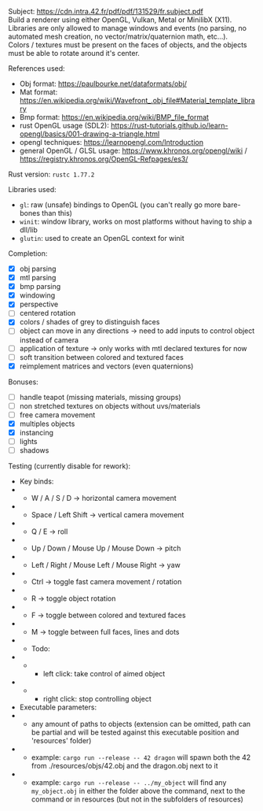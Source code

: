 Subject: https://cdn.intra.42.fr/pdf/pdf/131529/fr.subject.pdf \
Build a renderer using either OpenGL, Vulkan, Metal or MinilibX (X11). \
Libraries are only allowed to manage windows and events (no parsing, no automated mesh creation, no vector/matrix/quaternion math, etc...). \
Colors / textures must be present on the faces of objects, and the objects must be able to rotate around it's center.

References used:
- Obj format: https://paulbourke.net/dataformats/obj/
- Mat format: https://en.wikipedia.org/wiki/Wavefront_.obj_file#Material_template_library
- Bmp format: https://en.wikipedia.org/wiki/BMP_file_format
- rust OpenGL usage (SDL2): https://rust-tutorials.github.io/learn-opengl/basics/001-drawing-a-triangle.html
- opengl techniques: https://learnopengl.com/Introduction
- general OpenGL / GLSL usage: https://www.khronos.org/opengl/wiki / https://registry.khronos.org/OpenGL-Refpages/es3/

Rust version: `rustc 1.77.2`

Libraries used:
- `gl`: raw (unsafe) bindings to OpenGL (you can't really go more bare-bones than this)
- `winit`: window library, works on most platforms without having to ship a dll/lib
- `glutin`: used to create an OpenGL context for winit

Completion:
- [x] obj parsing
- [x] mtl parsing
- [x] bmp parsing
- [x] windowing
- [x] perspective
- [ ] centered rotation
- [x] colors / shades of grey to distinguish faces
- [ ] object can move in any directions -> need to add inputs to control object instead of camera
- [ ] application of texture -> only works with mtl declared textures for now
- [ ] soft transition between colored and textured faces
- [x] reimplement matrices and vectors (even quaternions)

Bonuses:
- [ ] handle teapot (missing materials, missing groups)
- [ ] non stretched textures on objects without uvs/materials
- [ ] free camera movement
- [x] multiples objects
- [x] instancing
- [ ] lights
- [ ] shadows

Testing (currently disable for rework):
- Key binds:
- - W / A / S / D -> horizontal camera movement
- - Space / Left Shift -> vertical camera movement
- - Q / E -> roll
- - Up / Down / Mouse Up / Mouse Down -> pitch
- - Left / Right / Mouse Left / Mouse Right -> yaw
- - Ctrl -> toggle fast camera movement / rotation
- - R -> toggle object rotation
- - F -> toggle between colored and textured faces
- - M -> toggle between full faces, lines and dots
- - Todo:
- - - left click: take control of aimed object
- - - right click: stop controlling object
- Executable parameters:
- - any amount of paths to objects (extension can be omitted, path can be partial and will be tested against this executable position and 'resources' folder)
- - example: `cargo run --release -- 42 dragon` will spawn both the 42 from ./resources/objs/42.obj and the dragon.obj next to it
- - example: `cargo run --release -- ../my_object` will find any `my_object.obj` in either the folder above the command, next to the command or in resources (but not in the subfolders of resources)